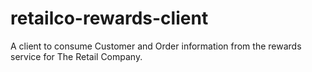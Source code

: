# retailco-rewards-client
A client to consume Customer and Order information from the rewards service for The Retail Company.
